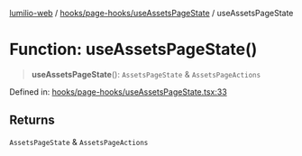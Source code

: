 [lumilio-web](../../../../modules.md) / [hooks/page-hooks/useAssetsPageState](../index.md) / useAssetsPageState

# Function: useAssetsPageState()

> **useAssetsPageState**(): `AssetsPageState` & `AssetsPageActions`

Defined in: [hooks/page-hooks/useAssetsPageState.tsx:33](https://github.com/EdwinZhanCN/Lumilio-Photos/blob/1644752835268dce152ae5a6ed8e77af6920f217/web/src/hooks/page-hooks/useAssetsPageState.tsx#L33)

## Returns

`AssetsPageState` & `AssetsPageActions`
